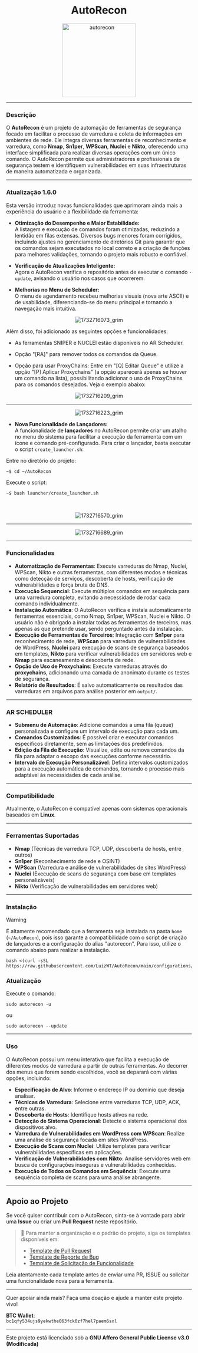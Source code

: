 <div align="center">
  <h1>AutoRecon</h1>
  <img src="https://github.com/user-attachments/assets/69dedab4-379b-4f19-9470-d5314cebdeec" alt="autorecon" width="200" height="200">
</div>

<hr>

### Descrição

O **AutoRecon** é um projeto de automação de ferramentas de segurança focado em facilitar o processo de varredura e coleta de informações em ambientes de rede. Ele integra diversas ferramentas de reconhecimento e varredura, como **Nmap**, **Sn1per**, **WPScan**, **Nuclei** e **Nikto**, oferecendo uma interface simplificada para realizar diversas operações com um único comando. O AutoRecon permite que administradores e profissionais de segurança testem e identifiquem vulnerabilidades em suas infraestruturas de maneira automatizada e organizada.

<hr>

### **Atualização 1.6.0**
Esta versão introduz novas funcionalidades que aprimoram ainda mais a experiência do usuário e a flexibilidade da ferramenta:

- **Otimização do Desempenho e Maior Estabilidade:**  
   A listagem e execução de comandos foram otimizadas, reduzindo a lentidão em filas extensas. Diversos bugs menores foram corrigidos, incluindo ajustes no gerenciamento de diretórios Git para garantir que os comandos sejam executados no local correto e a criação de funções para melhores validações, tornando o projeto mais robusto e confiável.

- **Verificação de Atualizações Inteligente:**  
   Agora o AutoRecon verifica o repositório antes de executar o comando `-update`, avisando o usuário nos casos que ocorrerem.

- **Melhorias no Menu de Scheduler:**  
   O menu de agendamento recebeu melhorias visuais (nova arte ASCII) e de usabilidade, diferenciando-se do menu principal e tornando a navegação mais intuitiva.

<div align="center">

![1732716073_grim](https://github.com/user-attachments/assets/30ac5cc7-cd26-4ce1-87c8-cba217421688)


</div>

Além disso, foi adicionado as seguintes opções e funcionalidades:
   
- As ferramentas SNIPER e NUCLEI estão disponíveis no AR Scheduler.
   
- Opção "[RA]" para remover todos os comandos da Queue.
   
- Opção para usar ProxyChains: Entre em "[Q] Editar Queue" e utilize a opção "[P] Aplicar Proxychains" (a opção aparecerá apenas se houver um comando na lista), possibilitando adicionar o uso de ProxyChains para os comandos desejados. Veja o exemplo abaixo:

<div align="center">

![1732716209_grim](https://github.com/user-attachments/assets/76b3bd9b-5191-4fa0-ac1e-4dcac513969d)

<hr>

![1732716223_grim](https://github.com/user-attachments/assets/b04b51ca-f8e3-427e-be1c-bfb4bbc48244)

</div>
  
- **Nova Funcionalidade de Lançadores:**  
A funcionalidade de **lançadores** no AutoRecon permite criar um atalho no menu do sistema para facilitar a execução da ferramenta com um ícone e comando pré-configurado. Para criar o lançador, basta executar o script `create_launcher.sh`:

Entre no diretório do projeto:

    ~$ cd ~/AutoRecon

Execute o script:

    ~$ bash launcher/create_launcher.sh

<br>

<div align="center">

![1732716570_grim](https://github.com/user-attachments/assets/a389d9fa-cdbb-4d67-9d8d-1a419aae7ed1)

<hr>

![1732716689_grim](https://github.com/user-attachments/assets/a33f2e05-b527-4352-97d4-d2df1917df3e)

</div>

<hr>

### Funcionalidades
- **Automatização de Ferramentas**: Execute varreduras do Nmap, Nuclei, WPScan, Nikto e outras ferramentas, com diferentes modos e técnicas como detecção de serviços, descoberta de hosts, verificação de vulnerabilidades e força bruta de DNS.
- **Execução Sequencial**: Execute múltiplos comandos em sequência para uma varredura completa, evitando a necessidade de rodar cada comando individualmente.
- **Instalação Automática**: O AutoRecon verifica e instala automaticamente ferramentas essenciais, como Nmap, Sn1per, WPScan, Nuclei e Nikto. O usuário não é obrigado a instalar todas as ferramentas de terceiros, mas apenas as que pretende usar, sendo perguntado antes da instalação.
- **Execução de Ferramentas de Terceiros**: Integração com **Sn1per** para reconhecimento de rede, **WPScan** para varredura de vulnerabilidades de WordPress, **Nuclei** para execução de scans de segurança baseados em templates, **Nikto** para verificar vulnerabilidades em servidores web e **Nmap** para escaneamento e descoberta de rede.
- **Opção de Uso de Proxychains**: Execute varreduras através do **proxychains**, adicionando uma camada de anonimato durante os testes de segurança.
- **Relatório de Resultados**: É salvo automaticamente os resultados das varreduras em arquivos para análise posterior em `output/`.
  
<hr>

### AR SCHEDULER
- **Submenu de Automação**: Adicione comandos a uma fila (queue) personalizada e configure um intervalo de execução para cada um.
- **Comandos Customizados**: É possível criar e executar comandos específicos diretamente, sem as limitações dos predefinidos.
- **Edição da Fila de Execução**: Visualize, edite ou remova comandos da fila para adaptar o escopo das execuções conforme necessário.
- **Intervalo de Execução Personalizável**: Defina intervalos customizados para a execução automática de comandos, tornando o processo mais adaptável às necessidades de cada análise.
  
<hr>
  
### Compatibilidade

Atualmente, o AutoRecon é compatível apenas com sistemas operacionais baseados em **Linux**.
  
<hr>

### Ferramentas Suportadas

- **Nmap** (Técnicas de varredura TCP, UDP, descoberta de hosts, entre outros)
- **Sn1per** (Reconhecimento de rede e OSINT)
- **WPScan** (Varredura e análise de vulnerabilidades de sites WordPress)
- **Nuclei** (Execução de scans de segurança com base em templates personalizáveis)
- **Nikto** (Verificação de vulnerabilidades em servidores web)
  
<hr>

### Instalação

> [!WARNING]  
> É altamente recomendado que a ferramenta seja instalada na pasta `home` (`~/AutoRecon`), pois isso garante a compatibilidade com o script de criação de lançadores e a configuração do alias "autorecon".
> Para isso, utilize o comando abaixo para realizar a instalação.


    bash <(curl -sSL https://raw.githubusercontent.com/LuizWT/AutoRecon/main/configurations/autorecon.sh)
  

### Atualização

Execute o comando:

    sudo autorecon -u
ou

    sudo autorecon --update 

<hr>

### Uso

O AutoRecon possui um menu interativo que facilita a execução de diferentes modos de varredura a partir de outras ferramentas. Ao decorrer dos menus que forem sendo escolhidos, você se deparará com várias opções, incluindo:

- **Especificação de Alvo**: Informe o endereço IP ou domínio que deseja analisar.
- **Técnicas de Varredura**: Selecione entre varreduras TCP, UDP, ACK, entre outras.
- **Descoberta de Hosts**: Identifique hosts ativos na rede.
- **Detecção de Sistema Operacional**: Detecte o sistema operacional dos dispositivos alvo.
- **Varredura de Vulnerabilidades em WordPress com WPScan**: Realize uma análise de segurança focada em sites WordPress.
- **Execução de Scans com Nuclei**: Utilize templates para verificar vulnerabilidades específicas em aplicações.
- **Verificação de Vulnerabilidades com Nikto**: Analise servidores web em busca de configurações inseguras e vulnerabilidades conhecidas.
- **Execução de Todos os Comandos em Sequência**: Execute uma sequência completa de scans para uma análise abrangente.
  
<hr>

## Apoio ao Projeto

Se você quiser contribuir com o AutoRecon, sinta-se à vontade para abrir uma **Issue** ou criar um **Pull Request** neste repositório.

> 📌 Para manter a organização e o padrão do projeto, siga os templates disponíveis em:
> 
> - [Template de Pull Request](.github/PULL_REQUEST_TEMPLATE.md)
> - [Template de Reporte de Bug](.github/ISSUE_TEMPLATE.md)
> - [Template de Solicitação de Funcionalidade](.github/FEATURE_REQUEST_TEMPLATE.md)

Leia atentamente cada template antes de enviar uma PR, ISSUE ou solicitar uma funcionalidade nova para a ferramenta.

---

Quer apoiar ainda mais? Faça uma doação e ajude a manter este projeto vivo!

**BTC Wallet**:  
`bc1qfy534ujs9yekwthe063fck0zf7hel7paem6sxl`

---

Este projeto está licenciado sob a **GNU Affero General Public License v3.0 (Modificada)**
